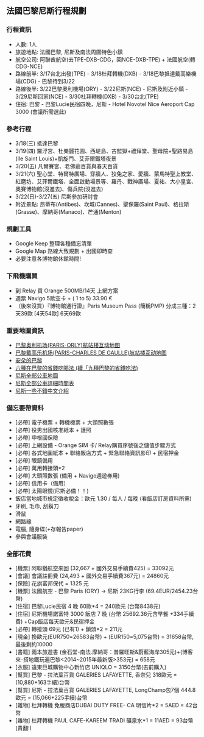 
## 法國巴黎尼斯行程規劃

### 行程資訊

* 人數: 1人
* 旅遊地點: 法國巴黎, 尼斯及南法周圍特色小鎮
* 航空公司: 阿聯酋航空(去TPE-DXB-CDG，回NCE-DXB-TPE) + 法國航空(轉CDG-NCE) 
* 路線前半: 3/17台北出發(TPE) - 3/18杜拜轉機(DXB) - 3/18巴黎抵達戴高樂機場(CDG) - 巴黎待到3/22
* 路線後半: 3/22巴黎奧利機場(ORY) - 3/22尼斯(NCE) - 尼斯及附近小鎮 - 3/29尼斯回家(NCE) - 3/30杜拜轉機(DXB) - 3/30台北(TPE)
* 住宿: 巴黎 - 巴黎Lucie民宿四晚，尼斯 - Hotel Novotel Nice Aeroport Cap 3000 (會議所需選此)

### 參考行程

* 3/18(三) 抵達巴黎
* 3/19(四) 羅浮宮、杜樂麗花園、西堤島、古監獄+禮拜堂、聖母院+聖路易島(Ile Saint Louis)+凱旋門、艾菲爾鐵塔夜景
* 3/20(五) 凡爾賽宮、老佛爺百貨與春天百貨
* 3/21(六) 聖心堂、特爾特廣場、穿牆人、狡兔之家、愛牆、蒙馬特聖上教堂、紅磨坊、艾菲爾鐵塔、全面啟動場景等、羅丹、戰神廣場、夏祐、大小皇宮、奧賽博物館(沒進去)、傷兵院(沒進去)
* 3/22(日)-3/27(五) 尼斯參加研討會
* 附近景點: 昂蒂布(Antibes)、坎城(Cannes)、聖保羅(Saint Paul)、格拉斯(Grasse)、摩納哥(Manaco)、芒通(Menton)


### 規劃工具

* Google Keep 整理各種備忘清單
* Google Map 路線大致規劃 + 出國即時查
* 必要注意各博物館休館時間!


### 下飛機購買

* 到 Relay 買 Orange 500MB/14天 上網方案
* 週票 Navigo 5歐空卡 + ( 1 to 5) 33.90 €
* （後來沒買）『博物館通行證』Paris Museum Pass (簡稱PMP)  分成三種：2天39歐 [4天54歐] 6天69歐

### 重要地圖資訊

* [巴黎奥利机场(PARIS-ORLY)航站楼互动地图](http://www.aeroportsdeparis.fr/en/passengers/access/paris-orly/terminals-map)
* [巴黎戴高乐机场(PARIS-CHARLES DE GAULLE)航站楼互动地图](http://www.aeroportsdeparis.fr/en/passengers/access/paris-charles-de-gaulle/terminals-map)
* [安朵的巴黎](http://www.ideesdeparis.com/home/)
* [六種在巴黎的省錢吃喝法 (續「九種巴黎的省錢吃法)](http://sara2011.pixnet.net/blog/post/81133426)
* [尼斯全部公車地圖](http://en.nice.aeroport.fr/Passengers/DIRECTIONS-PARKING/Gestion-Bus-et-Navettes/Bus-lines)
* [尼斯全部公車詳細時間表](http://www.lignesdazur.com/horaires_ligne/?rub_code=6&laction=all)
* [尼斯一些不錯中文介紹](http://www.eurotravel.idv.tw/forum/simple/index.php?t18574.html)

### 備忘要帶資料

* [必帶] 電子機票 + 轉機機票 + 大頭照數張
* [必帶] 役男出國核准紙本 + 護照
* [必帶] 申根國保險
* [必帶] 上網設備 - Orange SIM 卡/ Relay購買序號後之儲值步驟方式
* [必帶] 各式地圖紙本 + 聯絡販店方式 + 緊急聯絡資訊影印 + 民宿押金
* [必帶] 眼鏡備用
* [必帶] 萬用轉接頭*2
* [必帶] 大頭照數張 (備用 + Navigo週遊券用)
* [必帶] 信用卡（備用）
* [必帶] 太陽眼鏡(尼斯必備！！)
* 飯店當地城市規定徵收稅金：歐元 1.30 / 每人 / 每晚 (看飯店訂房資料所需)
* 牙刷, 毛巾, 刮鬍刀
* 滑鼠
* 網路線
* 電腦, 隨身碟(+存報告paper)
* 參與會議服裝

### 全部花費
* [機票] 阿聯猶航空來回 (32,667 + 國外交易手續費425) = 33092元
* [會議] 會議註冊費 (24,493 + 國外交易手續費367元) = 24860元
* [保險] 花旗富邦保代 = 1325 元
* [機票] 法國航空 - 巴黎 Paris (ORY) -> 尼斯 23KG行李 (69.4EUR/2454.23台幣)
* [住宿] 巴黎Lucie民宿 4 晚 60歐*4 = 240歐元 (台幣8438元)
* [住宿] 尼斯機場諾富特 3000 飯店 7 晚 (台幣 25692.36元含早餐 +334手續費) +Cap飯店每天歐元&民宿押金
* [必帶] 轉接頭 69元 (已有1) + 鎖頭*2 = 211元
* [現金] 換歐元(EUR750=26583台幣) + (EUR150=5,075台幣) = 31658台幣, 最後剩約10000
* [書籍] 兩本旅遊書 (金石堂-南法.摩納哥：普羅旺斯&蔚藍海岸305元)+(博客來-搭地鐵玩遍巴黎<2014~2015年最新版>353元) = 658元
* [衣服] 遠東巨城購物中心新竹店 UNIQLO = 3150台幣(去前購入) 
* [幫買] 巴黎 - 拉法葉百貨 GALERIES LAFAYETTE, 香奈兒 318歐元 = (10,880+163手續)台幣
* [幫買] 尼斯 - 拉法葉百貨 GALERIES LAFAYETTE, LongChamp包7個 444.8歐元 = (15,066+225手續)台幣
* [雜物] 杜拜轉機 免稅商店DUBAI DUTY FREE- CA 明信片*2 = 5AED = 42台幣
* [雜物] 杜拜轉機 PAUL CAFE-KAREEM TRADI 礦泉水*1 = 11AED = 93台幣(貴翻!)
